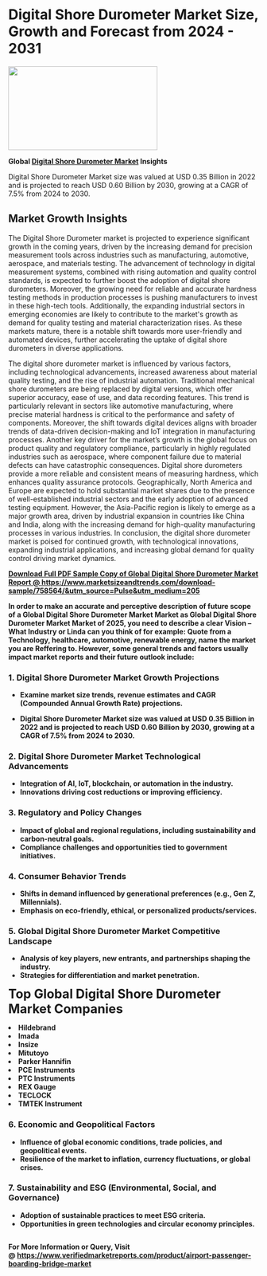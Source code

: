 <H1>Digital Shore Durometer Market Size, Growth and Forecast from 2024 - 2031</H1><img class="aligncenter size-medium wp-image-584254" src="https://thirdeyenews.in/wp-content/uploads/2024/09/Global-Market-Research-300x168.jpeg" alt="" width="300" height="168" /><p><strong>Global&nbsp;<a href="https://www.marketsizeandtrends.com/download-sample/758564/&amp;utm_source=Pulse&amp;utm_medium=205">Digital Shore Durometer Market</a> Insights</strong></p><p>Digital Shore Durometer Market size was valued at USD 0.35 Billion in 2022 and is projected to reach USD 0.60 Billion by 2030, growing at a CAGR of 7.5% from 2024 to 2030.</p><p><h2>Market Growth Insights</h2> <p>The Digital Shore Durometer market is projected to experience significant growth in the coming years, driven by the increasing demand for precision measurement tools across industries such as manufacturing, automotive, aerospace, and materials testing. The advancement of technology in digital measurement systems, combined with rising automation and quality control standards, is expected to further boost the adoption of digital shore durometers. Moreover, the growing need for reliable and accurate hardness testing methods in production processes is pushing manufacturers to invest in these high-tech tools. Additionally, the expanding industrial sectors in emerging economies are likely to contribute to the market's growth as demand for quality testing and material characterization rises. As these markets mature, there is a notable shift towards more user-friendly and automated devices, further accelerating the uptake of digital shore durometers in diverse applications.</p> <p><strong><a href="#"></a></strong></p> <p>The digital shore durometer market is influenced by various factors, including technological advancements, increased awareness about material quality testing, and the rise of industrial automation. Traditional mechanical shore durometers are being replaced by digital versions, which offer superior accuracy, ease of use, and data recording features. This trend is particularly relevant in sectors like automotive manufacturing, where precise material hardness is critical to the performance and safety of components. Moreover, the shift towards digital devices aligns with broader trends of data-driven decision-making and IoT integration in manufacturing processes. Another key driver for the market’s growth is the global focus on product quality and regulatory compliance, particularly in highly regulated industries such as aerospace, where component failure due to material defects can have catastrophic consequences. Digital shore durometers provide a more reliable and consistent means of measuring hardness, which enhances quality assurance protocols. Geographically, North America and Europe are expected to hold substantial market shares due to the presence of well-established industrial sectors and the early adoption of advanced testing equipment. However, the Asia-Pacific region is likely to emerge as a major growth area, driven by industrial expansion in countries like China and India, along with the increasing demand for high-quality manufacturing processes in various industries. In conclusion, the digital shore durometer market is poised for continued growth, with technological innovations, expanding industrial applications, and increasing global demand for quality control driving market dynamics.</p> <p><strong><a href="#"></p><p><span class=""><strong>Download Full PDF Sample Copy of Global Digital Shore Durometer Market Report</strong> @ <a href="https://www.marketsizeandtrends.com/download-sample/758564/&amp;utm_source=Pulse&amp;utm_medium=205" target="_blank">https://www.marketsizeandtrends.com/download-sample/758564/&amp;utm_source=Pulse&amp;utm_medium=205</a></span></p><p>In order to make an accurate and perceptive description of future scope of a Global&nbsp;Digital Shore Durometer Market Market as Global&nbsp;Digital Shore Durometer Market Market of 2025, you need to describe a clear Vision &ndash; What Industry or Linda can you think of for example: Quote from a Technology, healthcare, automotive, renewable energy, name the market you are Reffering to. However, some general trends and factors usually impact market reports and their future outlook include:</p><h3>1.&nbsp;<strong>Digital Shore Durometer Market Growth Projections</strong></h3><ul><li>Examine market size trends, revenue estimates and CAGR (Compounded Annual Growth Rate) projections.</li><li><p>Digital Shore Durometer Market size was valued at USD 0.35 Billion in 2022 and is projected to reach USD 0.60 Billion by 2030, growing at a CAGR of 7.5% from 2024 to 2030.</p></li></ul><h3>2.&nbsp;<strong>Digital Shore Durometer Market Technological Advancements</strong></h3><ul><li>Integration of AI, IoT, blockchain, or automation in the industry.</li><li>Innovations driving cost reductions or improving efficiency.</li></ul><h3>3.&nbsp;<strong>Regulatory and Policy Changes</strong></h3><ul><li>Impact of global and regional regulations, including sustainability and carbon-neutral goals.</li><li>Compliance challenges and opportunities tied to government initiatives.</li></ul><h3>4.&nbsp;<strong>Consumer Behavior Trends</strong></h3><ul><li>Shifts in demand influenced by generational preferences (e.g., Gen Z, Millennials).</li><li>Emphasis on eco-friendly, ethical, or personalized products/services.</li></ul><h3>5.&nbsp;<strong>Global Digital Shore Durometer Market Competitive Landscape</strong></h3><ul><li>Analysis of key players, new entrants, and partnerships shaping the industry.</li><li>Strategies for differentiation and market penetration.</li></ul><p data-pm-slice="1 1 []"><span style="color: inherit; font-family: inherit; font-size: 25px;">Top Global Digital Shore Durometer Market Companies</span></p><div class="" data-test-id=""><p><li>Hildebrand</li><li> Imada</li><li> Insize</li><li> Mitutoyo</li><li> Parker Hannifin</li><li> PCE Instruments</li><li> PTC Instruments</li><li> REX Gauge</li><li> TECLOCK</li><li> TMTEK Instrument</li></p></div><h3>6.&nbsp;<strong>Economic and Geopolitical Factors</strong></h3><ul><li>Influence of global economic conditions, trade policies, and geopolitical events.</li><li>Resilience of the market to inflation, currency fluctuations, or global crises.</li></ul><h3>7.&nbsp;<strong>Sustainability and ESG (Environmental, Social, and Governance)</strong></h3><ul><li>Adoption of sustainable practices to meet ESG criteria.</li><li>Opportunities in green technologies and circular economy principles.</li></ul><h2><strong style="font-size: 14px;">For More Information or Query, Visit @&nbsp;</strong><a style="background-color: #ffffff; font-size: 14px;" href="https://www.marketsizeandtrends.com/report/digital-shore-durometer-market/" target="_blank">https://www.verifiedmarketreports.com/product/airport-passenger-boarding-bridge-market</a></h2>
